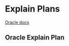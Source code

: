 # Explain Plans

[Oracle docs](https://docs.oracle.com/cd/B19306_01/server.102/b14211/ex_plan.htm#i3305)

## Oracle Explain Plan
